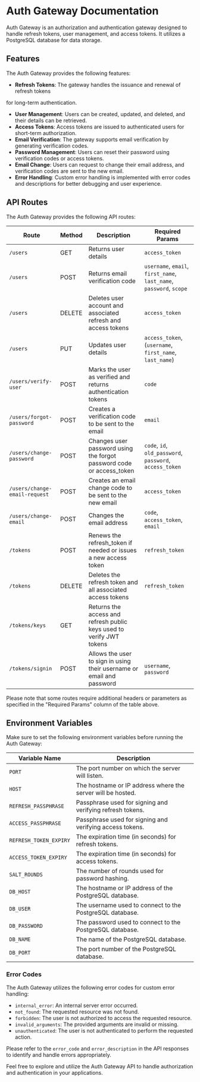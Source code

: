 # Auth Gateway Documentation

Auth Gateway is an authorization and authentication gateway designed to handle refresh tokens, user management, and access tokens. It utilizes a PostgreSQL database for data storage.

## Features

The Auth Gateway provides the following features:

- **Refresh Tokens**: The gateway handles the issuance and renewal of refresh tokens

 for long-term authentication.
- **User Management**: Users can be created, updated, and deleted, and their details can be retrieved.
- **Access Tokens**: Access tokens are issued to authenticated users for short-term authorization.
- **Email Verification**: The gateway supports email verification by generating verification codes.
- **Password Management**: Users can reset their password using verification codes or access tokens.
- **Email Change**: Users can request to change their email address, and verification codes are sent to the new email.
- **Error Handling**: Custom error handling is implemented with error codes and descriptions for better debugging and user experience.

## API Routes

The Auth Gateway provides the following API routes:

| Route                  | Method | Description                                                                    | Required Params             |
|------------------------|--------|--------------------------------------------------------------------------------|-----------------------------|
| `/users`               | GET    | Returns user details                                                           | `access_token`              |
| `/users`               | POST   | Returns email verification code                                                |  `username`, `email`, `first_name`, `last_name`, `password`, `scope`                           |
| `/users`               | DELETE | Deletes user account and associated refresh and access tokens                  | `access_token`              |
| `/users`               | PUT    | Updates user details                                                           | `access_token`, (`username`, `first_name`, `last_name`)              |
| `/users/verify-user`         | POST   | Marks the user as verified and returns authentication tokens                   | `code`                      |
| `/users/forgot-password`     | POST   | Creates a verification code to be sent to the email                            | `email`                     |
| `/users/change-password`     | POST   | Changes user password using the forgot password code or access_token                           | `code`, `id`, `old_password`, `password`, `access_token` |
| `/users/change-email-request`| POST   | Creates an email change code to be sent to the new email                       | `access_token`              |
| `/users/change-email`        | POST   | Changes the email address                                                      | `code`, `access_token`, `email` |
| `/tokens`              | POST   | Renews the refresh_token if needed or issues a new access token                 | `refresh_token`             |
| `/tokens`              | DELETE | Deletes the refresh token and all associated access tokens                     | `refresh_token`             |
| `/tokens/keys`         | GET    | Returns the access and refresh public keys used to verify JWT tokens            |                             |
| `/tokens/signin`       | POST   | Allows the user to sign in using their username or email and password           | `username`, `password`       |

Please note that some routes require additional headers or parameters as specified in the "Required Params" column of the table above.

## Environment Variables

Make sure to set the following environment variables before running the Auth Gateway:

| Variable Name           | Description                                                     |
|-------------------------|-----------------------------------------------------------------|
| `PORT`                  | The port number on which the server will listen.                 |
| `HOST`                  | The hostname or IP address where the server will be hosted.      |
| `REFRESH_PASSPHRASE`    | Passphrase used for signing and verifying refresh tokens.        |
| `ACCESS_PASSPHRASE`     | Passphrase used for signing and verifying access tokens.         |
| `REFRESH_TOKEN_EXPIRY`  | The expiration time (in seconds) for refresh tokens.             |
| `ACCESS_TOKEN_EXPIRY`   | The expiration time (in seconds) for access tokens.              |
| `SALT_ROUNDS`           | The number of rounds used for password hashing.                  |
| `DB_HOST`               | The hostname or IP address of the PostgreSQL database.           |
| `DB_USER`               | The username used to connect to the PostgreSQL database.         |
| `DB_PASSWORD`           | The password used to connect to the PostgreSQL database.         |
| `DB_NAME`               | The name of the PostgreSQL database.                             |
| `DB_PORT`               | The port number of the PostgreSQL database.                      |

### Error Codes

The Auth Gateway utilizes the following error codes for custom error handling:

- `internal_error`: An internal server error occurred.
- `not_found`: The requested resource was not found.
- `forbidden`: The user is not authorized to access the requested resource.
- `invalid_arguments`: The provided arguments are invalid or missing.
- `unauthenticated`: The user is not authenticated to perform the requested action.

Please refer to the `error_code` and `error_description` in the API responses to identify and handle errors appropriately.

Feel free to explore and utilize the Auth Gateway API to handle authorization and authentication in your applications.
